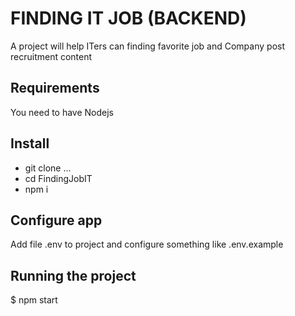 # FINDING IT JOB (BACKEND)

A project will help ITers can finding favorite job and Company post recruitment content

## Requirements

You need to have Nodejs

## Install

- git clone ...
- cd FindingJobIT
- npm i

## Configure app

Add file .env to project and configure something like .env.example

## Running the project

$ npm start